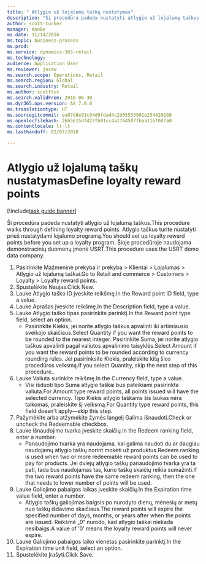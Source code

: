 ```yaml
--- 
title: " Atlygio už lojalumą taškų nustatymas"
description: "Ši procedūra padeda nustatyti atlygio už lojalumą taškus."
author: scott-tucker
manager: AnnBe
ms.date: 11/14/2016
ms.topic: business-process
ms.prod: 
ms.service: dynamics-365-retail
ms.technology: 
audience: Application User
ms.reviewer: josaw
ms.search.scope: Operations, Retail
ms.search.region: Global
ms.search.industry: Retail
ms.author: scotttuc
ms.search.validFrom: 2016-06-30
ms.dyn365.ops.version: AX 7.0.0
ms.translationtype: HT
ms.sourcegitcommit: ea07d8e91c94d9fdad4c2d05533981e254420188
ms.openlocfilehash: 26b5615df427fb01cc4a1764507fbaa11bf0d7a0
ms.contentlocale: lt-lt
ms.lasthandoff: 02/07/2018

---
```

# <a name="define-loyalty-reward-points"></a><span data-ttu-id="56d2d-103"> Atlygio už lojalumą taškų nustatymas</span><span class="sxs-lookup"><span data-stu-id="56d2d-103">Define loyalty reward points</span></span>

[!include[task guide banner](../includes/task-guide-banner.md)]

<span data-ttu-id="56d2d-104">Ši procedūra padeda nustatyti atlygio už lojalumą taškus.</span><span class="sxs-lookup"><span data-stu-id="56d2d-104">This procedure walks through defining loyalty reward points.</span></span> <span data-ttu-id="56d2d-105">Atlygio taškus turite nustatyti prieš nustatydami lojalumo programą.</span><span class="sxs-lookup"><span data-stu-id="56d2d-105">You should set up loyalty reward points before you set up a loyalty program.</span></span> <span data-ttu-id="56d2d-106">Šioje procedūroje naudojama demonstracinių duomenų įmonė USRT.</span><span class="sxs-lookup"><span data-stu-id="56d2d-106">This procedure uses the USRT demo data company.</span></span>

1. <span data-ttu-id="56d2d-107">Pasirinkite Mažmeninė prekyba ir prekyba > Klientai > Lojalumas > Atlygio už lojalumą taškai.</span><span class="sxs-lookup"><span data-stu-id="56d2d-107">Go to Retail and commerce > Customers > Loyalty > Loyalty reward points.</span></span>
2. <span data-ttu-id="56d2d-108">Spustelėkite Naujas.</span><span class="sxs-lookup"><span data-stu-id="56d2d-108">Click New.</span></span>
3. <span data-ttu-id="56d2d-109">Lauke Atlygio taško ID įveskite reikšmę.</span><span class="sxs-lookup"><span data-stu-id="56d2d-109">In the Reward point ID field, type a value.</span></span>
4. <span data-ttu-id="56d2d-110">Lauke Aprašas įveskite reikšmę.</span><span class="sxs-lookup"><span data-stu-id="56d2d-110">In the Description field, type a value.</span></span>
5. <span data-ttu-id="56d2d-111">Lauke Atlygio taško tipas pasirinkite parinktį.</span><span class="sxs-lookup"><span data-stu-id="56d2d-111">In the Reward point type field, select an option.</span></span>
    * <span data-ttu-id="56d2d-112">Pasirinkite Kiekis, jei norite atlygio taškus apvalinti iki artimiausio sveikojo skaičiaus.</span><span class="sxs-lookup"><span data-stu-id="56d2d-112">Select Quantity if you want the reward points to be rounded to the nearest integer.</span></span> <span data-ttu-id="56d2d-113">Pasirinkite Suma, jei norite atlygio taškus apvalinti pagal valiutos apvalinimo taisyklės.</span><span class="sxs-lookup"><span data-stu-id="56d2d-113">Select Amount if you want the reward points to be rounded according to currency rounding rules.</span></span> <span data-ttu-id="56d2d-114">Jei pasirinksite Kiekis, praleiskite kitą šios procedūros veiksmą.</span><span class="sxs-lookup"><span data-stu-id="56d2d-114">If you select Quantity, skip the next step of this procedure..</span></span>  
6. <span data-ttu-id="56d2d-115">Lauke Valiuta surinkite reikšmę.</span><span class="sxs-lookup"><span data-stu-id="56d2d-115">In the Currency field, type a value.</span></span>
    * <span data-ttu-id="56d2d-116">Visi išduoti tipo Suma atlygio taškai bus pateikiami pasirinkta valiuta.</span><span class="sxs-lookup"><span data-stu-id="56d2d-116">For Amount type reward points, all points issued will have the selected currency.</span></span> <span data-ttu-id="56d2d-117">Tipo Kiekis atlygio taškams šis laukas nėra taikomas, praleiskite šį veiksmą.</span><span class="sxs-lookup"><span data-stu-id="56d2d-117">For Quantity type reward points, this field doesn't apply—skip this step.</span></span>  
7. <span data-ttu-id="56d2d-118">Pažymėkite arba atžymėkite žymės langelį Galima išnaudoti.</span><span class="sxs-lookup"><span data-stu-id="56d2d-118">Check or uncheck the Redeemable checkbox.</span></span>
8. <span data-ttu-id="56d2d-119">Lauke išnaudojimo tvarka įveskite skaičių.</span><span class="sxs-lookup"><span data-stu-id="56d2d-119">In the Redeem ranking field, enter a number.</span></span>
    * <span data-ttu-id="56d2d-120">Panaudojimo tvarka yra naudojama, kai galima naudoti du ar daugiau naudojamų atlygio taškų norint mokėti už produktus.</span><span class="sxs-lookup"><span data-stu-id="56d2d-120">Redeem ranking is used when two or more redeemable reward points can be used to pay for products.</span></span> <span data-ttu-id="56d2d-121">Jei dviejų atlygio taškų panaudojimo tvarka yra ta pati, tada bus naudojamas tas, kurio taškų skaičių reikia sumažinti.</span><span class="sxs-lookup"><span data-stu-id="56d2d-121">If the two reward points have the same redeem ranking, then the one that needs to lower number of points will be used.</span></span>  
9. <span data-ttu-id="56d2d-122">Lauke Galiojimo pabaigos laikas įveskite skaičių.</span><span class="sxs-lookup"><span data-stu-id="56d2d-122">In the Expiration time value field, enter a number.</span></span>
    * <span data-ttu-id="56d2d-123">Atlygio taškų galiojimas baigsis po nurodyto dienų, mėnesių ar metų nuo taškų išdavimo skaičiaus.</span><span class="sxs-lookup"><span data-stu-id="56d2d-123">The reward points will expire the specified number of days, months, or years after when the points are issued.</span></span> <span data-ttu-id="56d2d-124">Reikšmė „0“ nurodo, kad atlygio taškai niekada nesibaigs.</span><span class="sxs-lookup"><span data-stu-id="56d2d-124">A value of ‘0’ means the loyalty reward points will never expire.</span></span>  
10. <span data-ttu-id="56d2d-125">Lauke Galiojimo pabaigos laiko vienetas pasirinkite parinktį.</span><span class="sxs-lookup"><span data-stu-id="56d2d-125">In the Expiration time unit field, select an option.</span></span>
11. <span data-ttu-id="56d2d-126">Spustelėkite Įrašyti.</span><span class="sxs-lookup"><span data-stu-id="56d2d-126">Click Save.</span></span>


